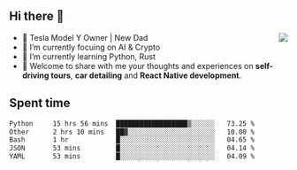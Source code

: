 ## Hi there 👋
<img align="right" src="https://github-readme-stats.vercel.app/api?username=ljunb&show_icons=true&icon_color=CE1D2D&text_color=718096&bg_color=00000000&hide_title=true&hide_border=true" />

- 🚗 Tesla Model Y Owner | New Dad
- 🔭 I’m currently focuing on AI & Crypto
- 🌱 I’m currently learning Python, Rust
- 💬 Welcome to share with me your thoughts and experiences on **self-driving tours**, **car detailing** and **React Native development**.




## Spent time
<!--START_SECTION:waka-->

```txt
Python     15 hrs 56 mins  ██████████████████▒░░░░░░   73.25 %
Other      2 hrs 10 mins   ██▓░░░░░░░░░░░░░░░░░░░░░░   10.00 %
Bash       1 hr            █░░░░░░░░░░░░░░░░░░░░░░░░   04.65 %
JSON       53 mins         █░░░░░░░░░░░░░░░░░░░░░░░░   04.14 %
YAML       53 mins         █░░░░░░░░░░░░░░░░░░░░░░░░   04.09 %
```

<!--END_SECTION:waka-->
